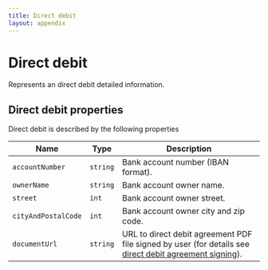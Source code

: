 ```yaml
---
title: Direct debit
layout: appendix
---
```


# Direct debit

Represents an direct debit detailed information.


## Direct debit properties

Direct debit is described by the following properties


Name            	| Type      		| Description
--------------------|-------------------|----------------------
`accountNumber` 	|`string`    		| Bank account number (IBAN format).
`ownerName`     	|`string`    		| Bank account owner name.
`street`    		|`int`	    		| Bank account owner street.
`cityAndPostalCode` |`int`				| Bank account owner city and zip code.
`documentUrl`		|`string`			| URL to direct debit agreement PDF file signed by user (for details see [direct debit agreement signing][DirectDebitSigning]).


[DirectDebitSigning]: /Api/users/userdirectdebit#directdebitsigning
